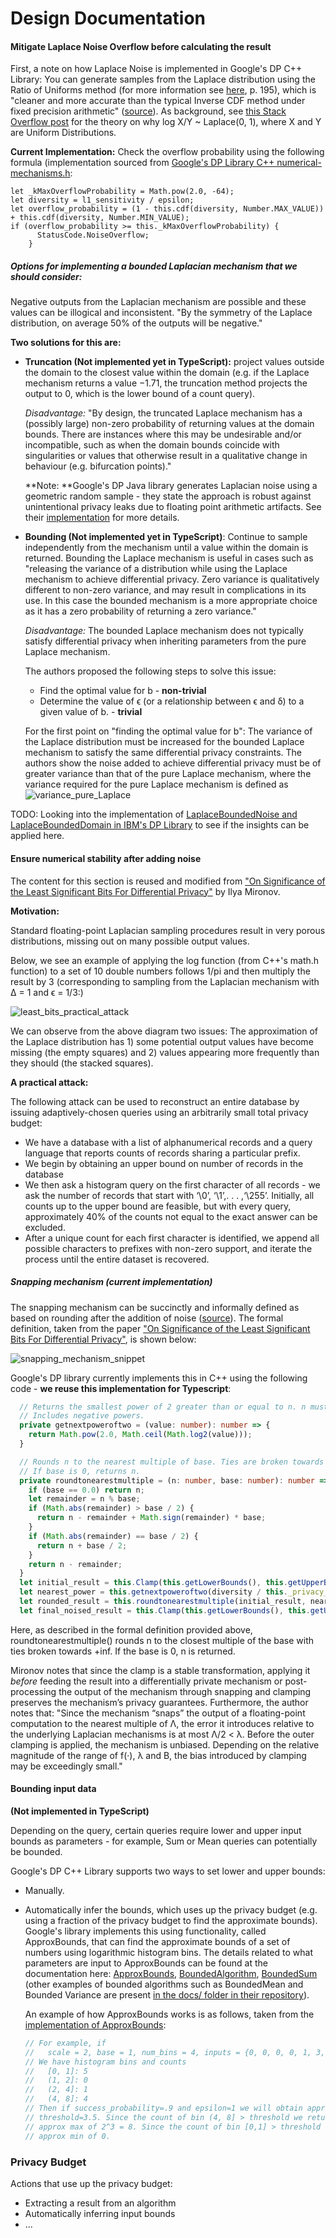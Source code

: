 # Design Documentation

#### Mitigate Laplace Noise Overflow before calculating the result

First, a note on how Laplace Noise is implemented in Google's DP C++ Library: You can generate samples from the Laplace distribution using the Ratio of Uniforms method (for more information see [here](<http://www.nrbook.com/devroye/Devroye_files/chapter_four.pdf>), p. 195), which is "cleaner and more accurate than the typical Inverse CDF method under fixed precision arithmetic" ([source]( https://github.com/google/differential-privacy/blob/master/differential_privacy/algorithms/distributions.cc )). As background, see [this Stack Overflow post](<https://math.stackexchange.com/questions/595900/laplace-distribution-from-uniform-distrubtion>) for the theory on why log X/Y ~ Laplace(0, 1), where X and Y are Uniform Distributions.

**Current Implementation:** Check the overflow probability using the following formula (implementation sourced from [Google&#39;s DP Library C++ numerical-mechanisms.h]( https://github.com/google/differential-privacy/blob/master/differential_privacy/algorithms/numerical-mechanisms.h ):

```
let _kMaxOverflowProbability = Math.pow(2.0, -64);
let diversity = l1_sensitivity / epsilon;
let overflow_probability = (1 - this.cdf(diversity, Number.MAX_VALUE)) + this.cdf(diversity, Number.MIN_VALUE);
if (overflow_probability >= this._kMaxOverflowProbability) {
      StatusCode.NoiseOverflow;
    }
```

##### Options for implementing a bounded Laplacian mechanism **that we should consider**: 

Negative outputs from the Laplacian mechanism are possible and these values can be illogical and inconsistent. "By the symmetry of the Laplace distribution, on average 50% of the outputs will be negative."

**Two solutions for this are:**

- **Truncation (Not implemented yet in TypeScript):** project values outside the domain to the closest value within the domain (e.g. if the Laplace mechanism returns a value −1.71, the truncation method projects
  the output to 0, which is the lower bound of a count query).

  *Disadvantage:* "By design, the truncated Laplace mechanism has a (possibly large) non-zero probability of returning values at the domain bounds. There are instances where this may be undesirable and/or incompatible, such as when the domain bounds coincide with singularities or values that otherwise result in a qualitative change in behaviour (e.g. bifurcation points)."

  **Note: **Google's DP Java library generates Laplacian noise using a geometric random sample - they state the approach is robust against unintentional privacy leaks due to floating point arithmetic artifacts. See their [implementation](https://github.com/google/differential-privacy/blob/master/java/main/com/google/privacy/differentialprivacy/LaplaceNoise.java>) for more details.

- **Bounding (Not implemented yet in TypeScript)**: Continue to sample independently from the mechanism until a value within the domain is returned. Bounding the Laplace mechanism is useful in cases such as "releasing the variance of a
  distribution while using the Laplace mechanism to achieve differential privacy. Zero variance is qualitatively different to non-zero variance, and may result in complications in its use. In this case
  the bounded mechanism is a more appropriate choice as it has a zero probability of returning a zero variance."

  *Disadvantage:* The bounded Laplace mechanism does not typically satisfy differential privacy when inheriting parameters from the pure Laplace mechanism. 

  The authors proposed the following steps to solve this issue:

  - Find the optimal value for b - **non-trivial**
  - Determine the value of ϵ (or a relationship between ϵ and δ) to a given value of b. - **trivial**

  

  For the first point on "finding the optimal value for b": The variance of the Laplace distribution must be increased for the bounded Laplace mechanism to satisfy the same differential privacy constraints. The authors show the noise added to achieve differential privacy must be of greater variance than that of the pure Laplace mechanism, where the variance required for the pure Laplace mechanism is defined as ![variance_pure_Laplace](variance_pure_Laplace.png)

TODO: Looking into the implementation of [LaplaceBoundedNoise and LaplaceBoundedDomain in IBM's DP Library](<https://github.com/IBM/differential-privacy-library/blob/master/diffprivlib/mechanisms/laplace.py>) to see if the insights can be applied here.

#### Ensure numerical stability after adding noise

The content for this section is reused and modified from ["On Significance of the Least Significant Bits For Differential Privacy"](<http://citeseerx.ist.psu.edu/viewdoc/download?doi=10.1.1.366.5957&rep=rep1&type=pdf>) by Ilya Mironov.

**Motivation:**

Standard floating-point Laplacian sampling procedures result in very porous distributions, missing out on many possible output values. 

Below, we see an example of applying the log function (from C++'s math.h function) to a set of 10 double numbers follows 1/pi and then multiply the result by 3 (corresponding to sampling from the Laplacian mechanism with ∆ = 1 and ϵ = 1/3:)

![least_bits_practical_attack](least_bits_practical_attack.png)

We can observe from the above diagram two issues: The approximation of the Laplace distribution has 1) some potential output values have become missing (the empty squares) and 2) values appearing more frequently than they should (the stacked squares).

**A practical attack:**

The following attack can be used to reconstruct an entire database by issuing adaptively-chosen queries using an arbitrarily small total privacy budget:

- We have a database with a list of alphanumerical records and a query language that reports counts of records sharing a particular prefix. 
- We begin by obtaining an upper bound on number of records in the database
- We then ask a histogram query on the first character of all records - we ask the number of records that start with ‘\0’, ‘\1’,. . . ,‘\255’. Initially, all counts up to the upper bound are feasible, but with every query, approximately 40% of the counts not equal to the exact answer can be excluded.
- After a unique count for each first character is identified, we append all possible characters to prefixes
  with non-zero support, and iterate the process until the entire dataset is recovered.

##### Snapping mechanism (current implementation)

The snapping mechanism can be succinctly and informally defined as based on rounding after the addition of noise ([source](<https://hiplab.mc.vanderbilt.edu/courses/BMIF380/Lectures/non-interactive-dp-web.pdf>)). The formal definition, taken from the paper ["On Significance of the Least Significant Bits For Differential Privacy"](<http://citeseerx.ist.psu.edu/viewdoc/download?doi=10.1.1.366.5957&rep=rep1&type=pdf>), is shown below:

![snapping_mechanism_snippet](snapping_mechanism_snippet.png)

Google's DP library currently implements this in C++ using the following code - **we reuse this implementation for Typescript**:

```typescript
  // Returns the smallest power of 2 greater than or equal to n. n must be > 0.
  // Includes negative powers.
  private getnextpoweroftwo = (value: number): number => {
    return Math.pow(2.0, Math.ceil(Math.log2(value)));
  }

  // Rounds n to the nearest multiple of base. Ties are broken towards +inf.
  // If base is 0, returns n.  
  private roundtonearestmultiple = (n: number, base: number): number => {
    if (base == 0.0) return n;
    let remainder = n % base;
    if (Math.abs(remainder) > base / 2) {
      return n - remainder + Math.sign(remainder) * base;
    }
    if (Math.abs(remainder) == base / 2) {
      return n + base / 2;
    }
    return n - remainder;
  }
  let initial_result = this.Clamp(this.getLowerBounds(), this.getUpperBounds(), queryResult) + noise;
  let nearest_power = this.getnextpoweroftwo(diversity / this._privacy_budget);
  let rounded_result = this.roundtonearestmultiple(initial_result, nearest_power);
  let final_noised_result = this.Clamp(this.getLowerBounds(), this.getUpperBounds(), rounded_result);
```

Here, as described in the formal definition provided above, roundtonearestmultiple() rounds n to the closest multiple of the base with ties broken towards +inf. If the base is 0, n is returned.

Mironov notes that since the clamp is a stable transformation, applying it *before* feeding the result into a differentially private mechanism or post-processing the output of the mechanism through snapping and clamping preserves the mechanism’s privacy guarantees. Furthermore, the author notes that: "Since the mechanism “snaps” the output of a floating-point computation to the nearest multiple of Λ, the error it introduces relative to the underlying Laplacian mechanisms is at most Λ/2 < λ. Before the outer clamping is applied, the mechanism is unbiased. Depending on the relative magnitude of the range of f(·), λ and B, the bias introduced by clamping may be exceedingly small."

#### Bounding input data

**(Not implemented in TypeScript)**

Depending on the query, certain queries require lower and upper input bounds as parameters - for example, Sum or Mean queries can potentially be bounded.

Google's DP C++ Library supports two ways to set lower and upper bounds:

- Manually.

- Automatically infer the bounds, which uses up the privacy budget (e.g. using a fraction of the privacy budget to find the approximate bounds). Google's library implements this using functionality, called ApproxBounds, that can find the approximate bounds of a set of numbers using logarithmic histogram bins. The details related to what parameters are input to ApproxBounds can be found at the documentation here: [ApproxBounds](<https://github.com/google/differential-privacy/blob/master/differential_privacy/docs/cpp_lib/algorithms/approx-bounds.md>), [BoundedAlgorithm](<https://github.com/google/differential-privacy/blob/master/differential_privacy/docs/cpp_lib/algorithms/bounded-algorithm.md>), [BoundedSum](<https://github.com/google/differential-privacy/blob/master/differential_privacy/docs/cpp_lib/algorithms/bounded-sum.md>) (other examples of bounded algorithms such as BoundedMean and Bounded Variance are present [in the docs/ folder in their repository](<https://github.com/google/differential-privacy/blob/master/differential_privacy/docs/cpp_lib/algorithms/bounded-sum.md>)). 

  An example of how ApproxBounds works is as follows, taken from the [implementation of ApproxBounds](<https://github.com/google/differential-privacy/blob/master/differential_privacy/algorithms/approx-bounds.h>):

  ```typescript
  // For example, if
  //   scale = 2, base = 1, num_bins = 4, inputs = {0, 0, 0, 0, 1, 3, 7, 8, 8, 8}
  // We have histogram bins and counts
  //   [0, 1]: 5
  //   (1, 2]: 0
  //   (2, 4]: 1
  //   (4, 8]: 4
  // Then if success_probability=.9 and epsilon=1 we will obtain approximately
  // threshold=3.5. Since the count of bin (4, 8] > threshold we return an
  // approx max of 2^3 = 8. Since the count of bin [0,1] > threshold we return an
  // approx min of 0.
  ```

  

### Privacy Budget

Actions that use up the privacy budget:



- Extracting a result from an algorithm
- Automatically inferring input bounds
- ...